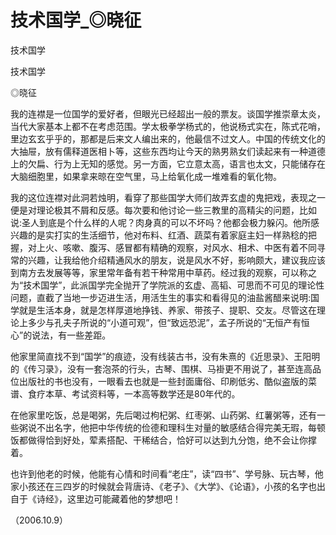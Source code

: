 # 技术国学_◎晓征

技术国学

技术国学

◎晓征

我的连襟是一位国学的爱好者，但眼光已经超出一般的票友。谈国学推崇章太炎，当代大家基本上都不在考虑范围。学太极拳学杨式的，他说杨式实在，陈式花哨，里边玄玄乎乎的，那都是后来文人编出来的，他最信不过文人。中国的传统文化的大抽屉，放有儒释道医相卜等，这些东西均让今天的熟男熟女们读起来有一种道德上的欠扁、行为上无知的感觉。另一方面，它立意太高，语言也太文，只能储存在大脑细胞里，如果拿来晾在空气里，马上给氧化成一堆难看的氧化物。

我的这位连襟对此洞若烛明，看穿了那些国学大师们故弄玄虚的鬼把戏，表现之一便是对理论极其不屑和反感。每次要和他讨论一些三教里的高精尖的问题，比如说:圣人到底是个什么样的人呢？肉身真的可以不坏吗？他都会极力躲闪。他所感兴趣的是实打实的生活细节，他对布料、红酒、蔬菜有着家庭主妇一样熟稔的把握，对上火、咳嗽、腹泻、感冒都有精确的观察，对风水、相术、中医有着不同寻常的兴趣，让我给他介绍精通风水的朋友，说是风水不好，影响颇大，建议我应该到南方去发展等等，家里常年备有若干种常用中草药。经过我的观察，可以称之为“技术国学”，此派国学完全抛开了学院派的玄虚、高韬、可思而不可见的理论性问题，直截了当地一步迈进生活，用活生生的事实和看得见的油盐酱醋来说明:国学就是生活本身，就是怎样厚道地挣钱、养家、带孩子、提职、交友。尽管这在理论上多少与孔夫子所说的“小道可观”，但“致远恐泥”，孟子所说的“无恒产有恒心”的说法，有一些差距。

他家里简直找不到“国学”的痕迹，没有线装古书，没有朱熹的《近思录》、王阳明的《传习录》，没有一套泡茶的行头，古琴、围棋、马褂更不用说了，甚至连高品位出版社的书也没有，一眼看去也就是一些封面庸俗、印刷低劣、酷似盗版的菜谱、食疗本草、考试资料等，一本高等数学还是80年代的。

在他家里吃饭，总是喝粥，先后喝过枸杞粥、红枣粥、山药粥、红薯粥等，还有一些粥说不出名字，他把中华传统的俭德和理科生对量的敏感结合得完美无瑕，每顿饭都做得恰到好处，荤素搭配、干稀结合，恰好可以达到九分饱，绝不会让你撑着。

也许到他老的时候，他能有心情和时间看“老庄”，读“四书”、学号脉、玩古琴，他家小孩还在三四岁的时候就会背唐诗、《老子》、《大学》、《论语》，小孩的名字也出自于《诗经》，这里边可能藏着他的梦想吧！

（2006.10.9）